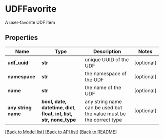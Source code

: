 # UDFFavorite

A user-favorite UDF item

## Properties
Name | Type | Description | Notes
------------ | ------------- | ------------- | -------------
**udf_uuid** | **str** | unique UUID of the UDF | [optional] 
**namespace** | **str** | the namespace of the UDF | [optional] 
**name** | **str** | the name of the UDF | [optional] 
**any string name** | **bool, date, datetime, dict, float, int, list, str, none_type** | any string name can be used but the value must be the correct type | [optional]

[[Back to Model list]](../README.md#documentation-for-models) [[Back to API list]](../README.md#documentation-for-api-endpoints) [[Back to README]](../README.md)


